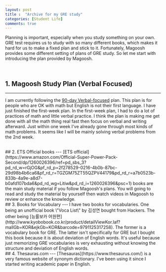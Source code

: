 ```yaml
---
layout: post
title :  "Archive for my GRE study"
categories: [Student Life]
comments: true
---
```


Planning is important, especially when you study something on your own. GRE test requires us to study with so many different books, which makes it hard for us to
make a fixed plan and stick to it.
Fortunately, Magoosh provides some different setting of plans of GRE study.
So let me start with introducing the plan provided by Magoosh.

<br>

## 1. Magoosh Study Plan (Verbal Focused)
---
I am currently following the [90-day Verbal-focused](https://magoosh.com/gre/90-day-gre-study-plan-verbal-focused/) plan.
This plan is for people who are OK with math but English is not their first language.
I have just finished the first-week plan. In the first-week plan, I had to do a lot of practices of math and little verbal practice.
I think the plan is making me get done with all the math thing real fast then focus on verbal and writing afterward.
Just within one week I've already gone through most kinds of math problems.
It seems like I will be mainly solving verbal problems from the 2nd week.

<br>
## 2. ETS Official books
---
[ETS official](https://www.amazon.com/Official-Super-Power-Pack-Second/dp/1260026396/ref=pd_sbs_3?pd_rd_w=rGjOG&pf_rd_p=2f278529-0216-4b0b-87bc-29d98b4b6ca6&pf_rd_r=TGZGM75ZT55QZPV44179&pd_rd_r=a7b0523b-833b-4a9e-a8d7-b0afd107bda6&pd_rd_wg=Litiw&pd_rd_i=1260026396&psc=1) books are the main study material if you follow Magoosh's plans.
You will going to read and study the material by yourself then watch videos in Magoosh to review or enhance the knowledge.

<br>
## 3. Books for Vocabulary
---
I have two books for vocabularies.
One being an unofficial book \"Voca List\" by 김성연 bought from Hackers.
The other being [능률보카 어원편](http://www.kyobobook.co.kr/product/detailViewKor.laf?mallGb=KOR&ejkGb=KOR&barcode=9791125317258). The former is a vocabulary book for GRE. 
The latter isn't specifically for GRE but I bought this book because it is about deviation of English words.
It's useful because just memorizing GRE vocabularies is very exhausting without knowing the structure and deviation of English words.

<br>
## 4. Thesauras.com
---
[Thesauras](https://www.thesaurus.com/) is a very famous website of synonym dictionary.
I've been using it since I started writing academic paper in English.

